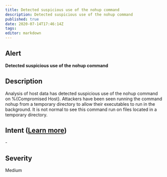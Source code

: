 ```yaml
---
title: Detected suspicious use of the nohup command
description: Detected suspicious use of the nohup command
published: true
date: 2020-07-14T17:46:14Z
tags:
editor: markdown
---
```


## Alert
**Detected suspicious use of the nohup command**

## Description
Analysis of host data has detected suspicious use of the nohup command on %{Compromised Host}. Attackers have been seen running the command nohup from a temporary directory to allow their executables to run in the background. It is not normal to see this command run on files located in a temporary directory.

## Intent ([Learn more](/public/security/alerts/intentions.md))
\-

## Severity
Medium





